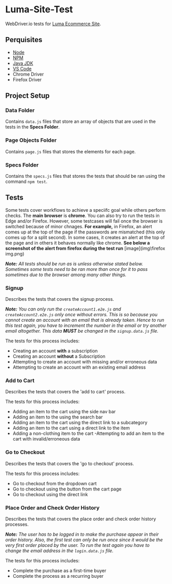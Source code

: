 # Luma-Site-Test
WebDriver.io tests for [Luma Ecommerce Site](https://magento.softwaretestingboard.com/).

## Perquisites
- [Node](https://nodejs.org/en/download/)
- [NPM](https://www.npmjs.com/)
- [Java JDK](https://www.oracle.com/java/technologies/downloads/)
- [VS Code](https://code.visualstudio.com/download)
- Chrome Driver
- Firefox Driver

## Project Setup
### Data Folder
Contains `data.js` files that store an array of objects that are used in the tests in the **Specs Folder**. 

### Page Objects Folder
Contains `page.js` files that stores the elements for each page.

### Specs Folder
Contains the `specs.js` files that stores the tests that should be ran using the command `npm test`.

## Tests
Some tests cover workflows to achieve a speciifc goal while others perform checks. The **main browser** is **chrome**. You can also try to run the tests in Edge and/or Firefox. However, some testcases will fail once the browser is switched because of minor chnages. **For example,** in Firefox, an alert comes up at the top of the page if the passwords are mismatched (this only comes up for a split second). In some cases, it creates an alert at the top of the page and in others it behaves normally like chrome. 
**See below a screenshot of the alert from firefox during the test run**
[image](img\firefox img.png)

***Note:*** *All tests should be run as is unless otherwise stated below. Sometimes some tests need to be ran more than once for it to pass sometimes due to the browser among many other things.*
### Signup
Describes the tests that covers the signup process.

***Note:*** *You can only run the `createAccount1.e2e.js` and `createAccount2.e2e.js` only once without errors. This is so because you cannot create an account with an email that is already taken. Hence to run this test again, you have to increment the number in the email or try another email altogether. This data **MUST** be changed in the `signup.data.js` file.*

The tests for this process includes:
- Creating an account **with** a subscription
- Creating an account **without** a Subscription
- Attempting to create an account with missing and/or erroneous data
- Attempting to create an account with an existing email address

### Add to Cart
Describes the tests that covers the 'add to cart' process.

The tests for this process includes:
- Adding an item to the cart using the side nav bar
- Adding an item to the using the search bar
- Adding an item to the cart using the direct link to a subcategory
- Adding an item to the cart using a direct link to the item
- Adding a non-clothing item to the cart
-Attempting to add an item to the cart with invalid/erroneous data 

### Go to Checkout
Describes the tests that covers the 'go to checkout' process.

The tests for this process includes:
- Go to checkout from the dropdown cart
- Go to checkout using the button from the cart page
- Go to checkout using the direct link 

### Place Order and Check Order History
Describes the tests that covers the place order and check order history processes.

***Note:*** *The user has to be logged in to make the purchase appear in their order history. Also, the first test can only be run once since it would be the very *first* order placed by the user. To run the test again you have to change the email address in the `login.data.js` file.*

The tests for this process includes:
- Complete the purchase as a first-time buyer
- Complete the process as a recurring buyer
